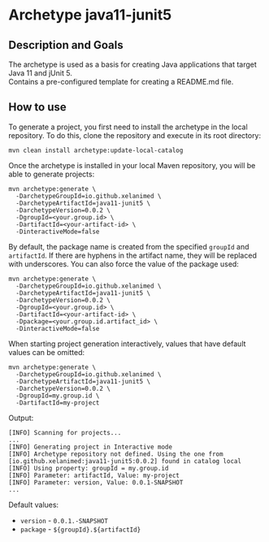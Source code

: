 # Archetype java11-junit5

## Description and Goals

The archetype is used as a basis for creating Java applications that target Java 11 and jUnit 5.  
Contains a pre-configured template for creating a README.md file.


## How to use

To generate a project, you first need to install the archetype in the local repository.
To do this, clone the repository and execute in its root directory:

```
mvn clean install archetype:update-local-catalog
```

Once the archetype is installed in your local Maven repository, you will be able to generate projects:

```
mvn archetype:generate \
  -DarchetypeGroupId=io.github.xelanimed \
  -DarchetypeArtifactId=java11-junit5 \
  -DarchetypeVersion=0.0.2 \
  -DgroupId=<your.group.id> \
  -DartifactId=<your-artifact-id> \
  -DinteractiveMode=false
```

By default, the package name is created from the specified `groupId` and `artifactId`.
If there are hyphens in the artifact name, they will be replaced with underscores.
You can also force the value of the package used:

```
mvn archetype:generate \
  -DarchetypeGroupId=io.github.xelanimed \
  -DarchetypeArtifactId=java11-junit5 \
  -DarchetypeVersion=0.0.2 \
  -DgroupId=<your.group.id> \
  -DartifactId=<your-artifact-id> \
  -Dpackage=<your.group.id.artifact_id> \
  -DinteractiveMode=false
```

When starting project generation interactively, values that have default values can be omitted:

```
mvn archetype:generate \
  -DarchetypeGroupId=io.github.xelanimed \
  -DarchetypeArtifactId=java11-junit5 \
  -DarchetypeVersion=0.0.2 \
  -DgroupId=my.group.id \
  -DartifactId=my-project
```

Output:

```
[INFO] Scanning for projects...
...
[INFO] Generating project in Interactive mode
[INFO] Archetype repository not defined. Using the one from [io.github.xelanimed:java11-junit5:0.0.2] found in catalog local
[INFO] Using property: groupId = my.group.id
[INFO] Parameter: artifactId, Value: my-project
[INFO] Parameter: version, Value: 0.0.1-SNAPSHOT
...
```

Default values:
- `version` - `0.0.1.-SNAPSHOT`
- `package` - `${groupId}.${artifactId}`
